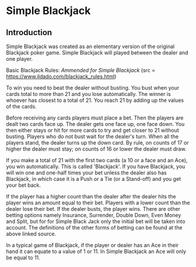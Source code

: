 # Simple Blackjack

## Introduction

Simple Blackjack was created as an elementary version of the original Blackjack poker game. Simple Blackjack will played between the dealer and one player.


Basic Blackjack Rules: _Ammended for Simple Blackjack_
(src = https://www.ildado.com/blackjack_rules.html)

To win you need to beat the dealer without busting. You bust when your cards total to more than 21 and you lose automatically. The winner is whoever has closest to a total of 21. You reach 21 by adding up the values of the cards.

Before receiving any cards players must place a bet. Then the players are dealt two cards face up. The dealer gets one face up, one face down. You then either stays or hit for more cards to try and get closer to 21 without busting. Players who do not bust wait for the dealer's turn. When all the players stand, the dealer turns up the down card. By rule, on counts of 17 or higher the dealer must stay; on counts of 16 or lower the dealer must draw.

If you make a total of 21 with the first two cards (a 10 or a face and an Ace), you win automatically. This is called 'Blackjack'. If you have Blackjack, you will win one and one-half times your bet unless the dealer also has Blackjack, in which case it is a Push or a Tie (or a Stand-off) and you get your bet back.

If the player has a higher count than the dealer after the dealer hits the player wins an amount equal to their bet. Players with a lower count than the dealer lose their bet. If the dealer busts, the player wins. There are other betting options namely Insurance, Surrender, Double Down, Even Money and Split, but for for Simple Black Jack only the initial bet will be taken into account. The definitions of the other forms of betting can be found at the above linked source.

In a typical game of Blackjack, if the player or dealer has an Ace in their hand it can equate to a value of 1 or 11. In Simple Blackjack an Ace will only be equal to 11.

